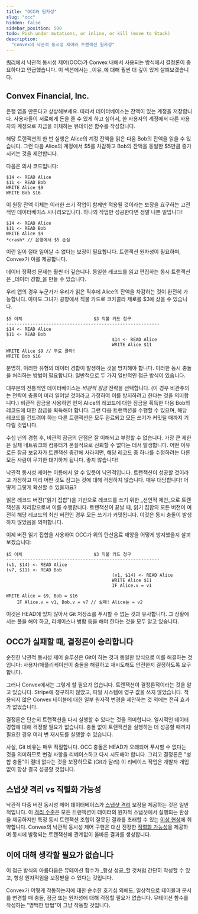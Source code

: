 ```yaml
---
title: "OCC와 원자성"
slug: "occ"
hidden: false
sidebar_position: 500
todo: Push under mutations, or inline, or kill (move to Stack)
description:
  "Convex의 낙관적 동시성 제어와 트랜잭션 원자성"
---
```


[쿼리](/functions/query-functions.mdx)에서 낙관적 동시성 제어(OCC)가 Convex 내에서 사용되는 방식에서 결정론이 중요하다고 언급했습니다. 이 섹션에서는 _이유_에 대해 훨씬 더 깊이 있게 살펴보겠습니다.

## Convex Financial, Inc.

은행 앱을 만든다고 상상해보세요. 따라서 데이터베이스는 잔액이 있는 계정을 저장합니다. 사용자들이 서로에게 돈을 줄 수 있게 하고 싶어서, 한 사용자의 계정에서 다른 사용자의 계정으로 자금을 이체하는 뮤테이션 함수를 작성합니다.

해당 트랜잭션의 한 번 실행은 Alice의 계정 잔액을 읽은 다음 Bob의 잔액을 읽을 수 있습니다. 그런 다음 Alice의 계정에서 $5를 차감하고 Bob의 잔액을 동일한 $5만큼 증가시키는 것을 제안합니다.

다음은 의사 코드입니다:

```
$14 <- READ Alice
$11 <- READ Bob
WRITE Alice $9
WRITE Bob $16
```

이 원장 잔액 이체는 이러한 쓰기 작업이 함께만 적용될 것이라는 보장을 요구하는 고전적인 데이터베이스 시나리오입니다. 하나의 작업만 성공한다면 정말 나쁜 일입니다!

```
$14 <- READ Alice
$11 <- READ Bob
WRITE Alice $9
*crash* // 은행에서 $5 손실
```

이런 일이 절대 일어날 수 없다는 보장이 필요합니다. 트랜잭션 원자성이 필요하며, Convex가 이를 제공합니다.

데이터 정확성 문제는 훨씬 더 깊습니다. 동일한 레코드를 읽고 편집하는 동시 트랜잭션은 _데이터 경합_을 만들 수 있습니다.

우리 앱의 경우 누군가가 우리가 읽은 직후에 Alice의 잔액을 차감하는 것이 완전히 가능합니다. 아마도 그녀가 공항에서 직불 카드로 코카콜라 제로를 $3에 샀을 수 있습니다.

```
$5 이체                           $3 직불 카드 청구
----------------------------------------------------------
$14 <- READ Alice
$11 <- READ Bob
                                        $14 <- READ Alice
                                        WRITE Alice $11
WRITE Alice $9 // 무료 콜라!
WRITE Bob $16
```

분명히, 이러한 유형의 데이터 경합이 발생하는 것을 방지해야 합니다. 이러한 동시 충돌을 처리하는 방법이 필요합니다. 일반적으로 두 가지 일반적인 접근 방식이 있습니다.

대부분의 전통적인 데이터베이스는 _비관적 잠금_ 전략을 선택합니다. (이 경우 비관주의는 전략이 충돌이 미리 일어날 것이라고 가정하여 이를 방지하려고 한다는 것을 의미합니다.) 비관적 잠금을 사용하면 먼저 Alice의 레코드에 대한 잠금을 획득한 다음 Bob의 레코드에 대한 잠금을 획득해야 합니다. 그런 다음 트랜잭션을 수행할 수 있으며, 해당 레코드를 건드려야 하는 다른 트랜잭션은 모두 완료되고 모든 쓰기가 커밋될 때까지 기다릴 것입니다.

수십 년의 경험 후, 비관적 잠금의 단점은 잘 이해되고 부정할 수 없습니다. 가장 큰 제한은 실제 네트워크와 컴퓨터가 본질적으로 신뢰할 수 없다는 데서 발생합니다. 어떤 이유로든 잠금 보유자가 트랜잭션 중간에 사라지면, 해당 레코드 중 하나를 수정하려는 다른 모든 사람이 무기한 대기하게 됩니다. 좋지 않습니다!

낙관적 동시성 제어는 이름에서 알 수 있듯이 낙관적입니다. 트랜잭션이 성공할 것이라고 가정하고 미리 어떤 것도 잠그는 것에 대해 걱정하지 않습니다. 매우 대담합니다! 어떻게 그렇게 확신할 수 있을까요?

읽은 레코드 버전("읽기 집합")을 기반으로 레코드를 쓰기 위한 _선언적 제안_으로 트랜잭션을 처리함으로써 이를 수행합니다. 트랜잭션이 끝날 때, 읽기 집합의 모든 버전이 여전히 해당 레코드의 최신 버전인 경우 모든 쓰기가 커밋됩니다. 이것은 동시 충돌이 발생하지 않았음을 의미합니다.

이제 버전 읽기 집합을 사용하여 OCC가 위의 탄산음료 재앙을 어떻게 방지했을지 살펴보겠습니다:

```
$5 이체                           $3 직불 카드 청구
----------------------------------------------------------
(v1, $14) <- READ Alice
(v7, $11) <- READ Bob
                                        (v1, $14) <- READ Alice
                                        WRITE Alice $11
                                        IF Alice.v = v1

WRITE Alice = $9, Bob = $16
    IF Alice.v = v1, Bob.v = v7 // 실패! Alice는 = v2
```

이것은 HEAD에 있지 않아서 Git 저장소를 푸시할 수 없는 것과 유사합니다. 그 상황에서는 풀을 해야 하고, 리베이스나 병합 등을 해야 한다는 것을 모두 알고 있습니다.

## OCC가 실패할 때, 결정론이 승리합니다

순진한 낙관적 동시성 제어 솔루션은 Git이 하는 것과 동일한 방식으로 이를 해결하는 것입니다: 사용자/애플리케이션이 충돌을 해결하고 재시도해도 안전한지 결정하도록 요구합니다.

그러나 Convex에서는 그렇게 할 필요가 없습니다. 트랜잭션이 결정론적이라는 것을 알고 있습니다. Stripe에 청구하지 않았고, 파일 시스템에 영구 값을 쓰지 않았습니다. 적용되지 않은 Convex 테이블에 대한 일부 원자적 변경을 제안하는 것 외에는 전혀 효과가 없었습니다.

결정론은 단순히 트랜잭션을 다시 실행할 수 있다는 것을 의미합니다. 일시적인 데이터 경합에 대해 걱정할 필요가 없습니다. 충돌 없이 트랜잭션을 실행하는 데 성공할 때까지 필요한 경우 여러 번 재시도를 실행할 수 있습니다.

<Admonition type="tip">

사실, Git 비유는 매우 적절합니다. OCC 충돌은 HEAD가 오래되어 푸시할 수 없다는 것을 의미하므로 변경 사항을 리베이스하고 다시 시도해야 합니다. 그리고 결정론은 "병합 충돌"이 절대 없다는 것을 보장하므로 (Git과 달리) 이 리베이스 작업은 개발자 개입 없이 항상 결국 성공할 것입니다.

</Admonition>

## 스냅샷 격리 vs 직렬화 가능성

낙관적 다중 버전 동시성 제어 데이터베이스가
[스냅샷 격리](https://en.wikipedia.org/wiki/Snapshot_isolation) 보장을 제공하는 것은 일반적입니다. 이
[격리 수준](<https://en.wikipedia.org/wiki/Isolation_(database_systems)>)은
모든 트랜잭션이 데이터의 원자적 스냅샷에서 실행되는 환상을 제공하지만
특정 동시 트랜잭션 조합이 잘못된 결과를 초래할 수 있는
[이상 현상](https://en.wikipedia.org/wiki/Snapshot_isolation#Definition)에 취약합니다. Convex의 낙관적 동시성 제어 구현은 대신 진정한
[직렬화 가능성](https://en.wikipedia.org/wiki/Serializability)을 제공하며 동시에 발행되는 트랜잭션에 관계없이 올바른 결과를 생성합니다.

## 이에 대해 생각할 필요가 없습니다

이 접근 방식의 아름다움은 뮤테이션 함수가 _항상 성공_할 것처럼 간단히 작성할 수 있고, 항상 원자적임을 보장받을 수 있다는 것입니다.

Convex가 어떻게 작동하는지에 대한 순수한 호기심 외에도, 일상적으로 테이블과 문서를 변경할 때 충돌, 잠금 또는 원자성에 대해 걱정할 필요가 없습니다. 뮤테이션 함수를 작성하는 "명백한 방법"이 그냥 작동할 것입니다.
